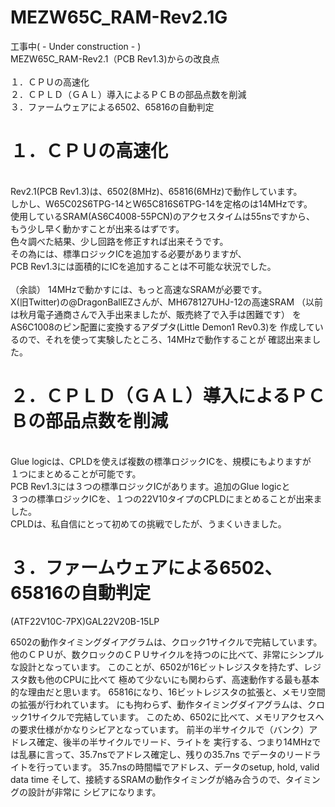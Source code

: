 # MEZW65C_RAM-Rev2.1G

工事中( - Under construction - )
<br>
MEZW65C_RAM-Rev2.1（PCB Rev1.3)からの改良点<br>
<br>
１．ＣＰＵの高速化<br>
２．ＣＰＬＤ（ＧＡＬ）導入によるＰＣＢの部品点数を削減<br>
３．ファームウェアによる6502、65816の自動判定<br>

# １．ＣＰＵの高速化
<br>
Rev2.1(PCB Rev1.3)は、6502(8MHz)、65816(6MHz)で動作しています。<br>
しかし、W65C02S6TPG-14とW65C816S6TPG-14を定格のは14MHzです。<br>
使用しているSRAM(AS6C4008-55PCN)のアクセスタイムは55nsですから、<br>
もう少し早く動かすことが出来るはずです。<br>
色々調べた結果、少し回路を修正すれば出来そうです。<br>
その為には、標準ロジックICを追加する必要がありますが、<br>
PCB Rev1.3には面積的にICを追加することは不可能な状況でした。<br>
<br>
（余談）
14MHzで動かすには、もっと高速なSRAMが必要です。<br>
X(旧Twitter)の@DragonBallEZさんが、MH678127UHJ-12の高速SRAM
（以前は秋月電子通商さんで入手出来ましたが、販売終了で入手は困難です）
をAS6C1008のピン配置に変換するアダプタ(Little Demon1 Rev0.3)を
作成しているので、それを使って実験したところ、14MHzで動作することが
確認出来ました。



<br>

# ２．ＣＰＬＤ（ＧＡＬ）導入によるＰＣＢの部品点数を削減
<br>
Glue logicは、CPLDを使えば複数の標準ロジックICを、規模にもよりますが<br>
１つにまとめることが可能です。<br>
PCB Rev1.3には３つの標準ロジックICがあります。追加のGlue logicと<br>
３つの標準ロジックICを、１つの22V10タイプのCPLDにまとめることが出来ました。<br>
CPLDは、私自信にとって初めての挑戦でしたが、うまくいきました。<br>


# ３．ファームウェアによる6502、65816の自動判定<br>




(ATF22V10C-7PX)GAL22V20B-15LP






6502の動作タイミングダイアグラムは、クロック1サイクルで完結しています。
他のＣＰＵが、数クロックのＣＰＵサイクルを持つのに比べて、非常にシンプル
な設計となっています。
このことが、6502が16ビットレジスタを持たず、レジスタ数も他のCPUに比べて
極めて少ないにも関わらず、高速動作する最も基本的な理由だと思います。
65816になり、16ビットレジスタの拡張と、メモリ空間の拡張が行われています。
にも拘わらず、動作タイミングダイアグラムは、クロック1サイクルで完結しています。
このため、6502に比べて、メモリアクセスへの要求仕様がかなりシビアとなっています。
前半の半サイクルで（バンク）アドレス確定、後半の半サイクルでリード、ライトを
実行する、つまり14MHzでは乱暴に言って、35.7nsでアドレス確定し、残りの35.7ns
でデータのリードライトを行っています。
35.7nsの時間幅でアドレス、データのsetup, hold, valid data time
そして、接続するSRAMの動作タイミングが絡み合うので、タイミングの設計が非常に
シビアになります。
